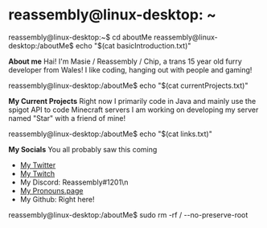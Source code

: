 # reassembly@linux-desktop: ~

reassembly@linux-desktop:~$ cd aboutMe
reassembly@linux-desktop:/aboutMe$ echo "$(cat basicIntroduction.txt)"

**About me**
Hai!
I'm Masie / Reassembly / Chip, a trans 15 year old furry developer from Wales!
I like coding, hanging out with people and gaming!

reassembly@linux-desktop:/aboutMe$ echo "$(cat currentProjects.txt)"

**My Current Projects**
Right now I primarily code in Java and mainly use the spigot API to code Minecraft servers
I am working on developing my server named "Star" with a friend of mine!

reassembly@linux-desktop:/aboutMe$ echo "$(cat links.txt)"

**My Socials**
You all probably saw this coming
- [My Twitter](https://twitter.com/ChipDaFurry)
- [My Twitch](https://twitch.tv/chipthefurry)
- My Discord: Reassembly#1201\n
- [My Pronouns.page](https://pronouns.page/@Masie)
- My Github: Right here!

reassembly@linux-desktop:/aboutMe$ sudo rm -rf / --no-preserve-root
